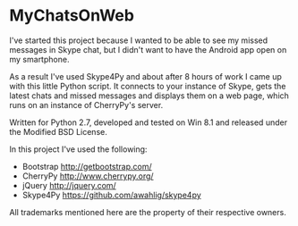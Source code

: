 # MyChatsOnWeb

I've started this project because I wanted to be able to see my missed messages
in Skype chat, but I didn't want to have the Android app open on my smartphone.

As a result I've used Skype4Py and about after 8 hours of work I came up with
this little Python script. It connects to your instance of Skype, gets the
latest chats and missed messages and displays them on a web page, which runs on
an instance of CherryPy's server.

Written for Python 2.7, developed and tested on Win 8.1 and released under the
Modified BSD License.

In this project I've used the following:
- Bootstrap <http://getbootstrap.com/>
- CherryPy  <http://www.cherrypy.org/>
- jQuery    <http://jquery.com/>
- Skype4Py  <https://github.com/awahlig/skype4py>

All trademarks mentioned here are the property of their respective owners.